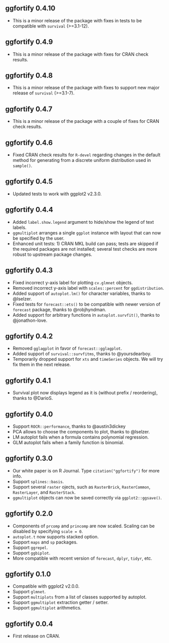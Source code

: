 ## ggfortify 0.4.10

* This is a minor release of the package with fixes in tests to be compatible with `survival` (>=3.1-12).

## ggfortify 0.4.9

* This is a minor release of the package with fixes for CRAN check results.

## ggfortify 0.4.8

* This is a minor release of the package with fixes to support new major release of `survival` (>=3.1-7).

## ggfortify 0.4.7

* This is a minor release of the package with a couple of fixes for CRAN check results.

## ggfortify 0.4.6

* Fixed CRAN check results for `R-devel` regarding changes in the default method for generating from a discrete uniform distribution used in `sample()`.

## ggfortify 0.4.5

* Updated tests to work with ggplot2 v2.3.0.

## ggfortify 0.4.4

* Added `label.show.legend` argument to hide/show the legend of text labels.
* `ggmultiplot` arranges a single `ggplot` instance with layout that can now be specified by the user.
* Enhanced unit tests: 1) CRAN MKL build can pass; tests are skipped if the required packages are not installed; several test checks are more robust to upstream package changes.

## ggfortify 0.4.3

* Fixed incorrect y-axis label for plotting `cv.glmnet` objects.
* Removed incorrect y-axis label with `scales::percent` for `ggdistribution`.
* Added support of `autoplot.lm()` for character variables, thanks to @lselzer.
* Fixed tests for `forecast::ets()` to be compatible with newer version of `forecast` package, thanks to @robjhyndman.
* Added support for arbitrary functions in `autoplot.survfit()`, thanks to @jonathon-love.

## ggfortify 0.4.2

* Removed `gglagplot` in favor of `forecast::gglagplot`.
* Added support of `survival::survfitms`, thanks to @yoursdearboy.
* Temporarily dropped support for `xts` and `timeSeries` objects. We will try fix them in the next release.

## ggfortify 0.4.1

* Survival plot now displays legend as it is (without prefix / reordering), thanks to @DarioS.

## ggfortify 0.4.0

* Support `ROCR::performance`, thanks to @austin3dickey
* PCA allows to choose the components to plot, thanks to @lselzer.
* LM autoplot fails when a formula contains polynomial regression.
* GLM autoplot fails when a family function is binomial.

## ggfortify 0.3.0

* Our white paper is on R Journal. Type `citation("ggfortify")` for more info.
* Support `splines::basis`.
* Support several `raster` ojects, such as `RasterBrick`, `RasterCommon`, `RasterLayer`,
  and `RasterStack`.
* `ggmultiplot` objects can now be saved correctly via `ggplot2::ggsave()`.

## ggfortify 0.2.0

* Components of `prcomp` and `princomp` are now scaled. Scaling can be disabled by
  specifying `scale = 0`.
* `autoplot.t` now supports stacked option.
* Support `maps` and `sp` packages.
* Support `ggrepel`.
* Support `ggbiplot`.
* More compatible with recent version of `forecast`, `dplyr`, `tidyr`, etc.

## ggfortify 0.1.0

* Compatible with ggplot2 v2.0.0.
* Support `glmnet`.
* Support `multiplots` from a list of classes supported by autoplot.
* Support `ggmultiplot` extraction getter / setter.
* Support `ggmultiplot` arithmetics.

## ggfortify 0.0.4

* First release on CRAN.
